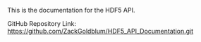 This is the documentation for the HDF5 API.

GitHub Repository Link: https://github.com/ZackGoldblum/HDF5_API_Documentation.git
